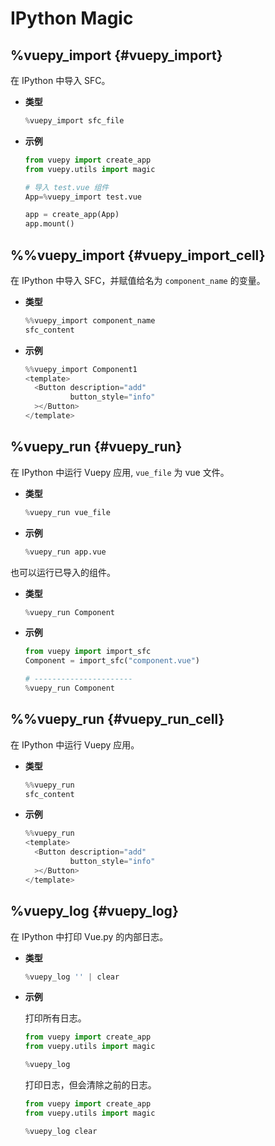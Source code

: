 # IPython Magic

## %vuepy_import {#vuepy_import}

在 IPython 中导入 SFC。

- **类型**
  ```py
  %vuepy_import sfc_file
  ```

- **示例**

  ```py
  from vuepy import create_app
  from vuepy.utils import magic

  # 导入 test.vue 组件
  App=%vuepy_import test.vue
  
  app = create_app(App)
  app.mount()
  ```

## %%vuepy_import {#vuepy_import_cell}

在 IPython 中导入 SFC，并赋值给名为 `component_name` 的变量。

- **类型**
  ```py
  %%vuepy_import component_name
  sfc_content
  ```

- **示例**

  ```py
  %%vuepy_import Component1
  <template>
    <Button description="add"
            button_style="info"
    ></Button>
  </template>
  ```

## %vuepy_run {#vuepy_run}

在 IPython 中运行 Vuepy 应用, `vue_file` 为 vue 文件。

- **类型**
  ```py
  %vuepy_run vue_file
  ```

- **示例**

  ```py
  %vuepy_run app.vue
  ```

也可以运行已导入的组件。

- **类型**
  ```py
  %vuepy_run Component
  ```

- **示例**

  ```py
  from vuepy import import_sfc
  Component = import_sfc("component.vue")

  # ----------------------
  %vuepy_run Component
  ```

## %%vuepy_run {#vuepy_run_cell}

在 IPython 中运行 Vuepy 应用。

- **类型**
  ```py
  %%vuepy_run
  sfc_content
  ```

- **示例**

  ```py
  %%vuepy_run
  <template>
    <Button description="add"
            button_style="info"
    ></Button>
  </template>
  ```
  
## %vuepy_log {#vuepy_log}

在 IPython 中打印 Vue.py 的内部日志。

- **类型**
  ```py
  %vuepy_log '' | clear
  ```

- **示例**

  打印所有日志。

  ```py
  from vuepy import create_app
  from vuepy.utils import magic

  %vuepy_log
  ```

  打印日志，但会清除之前的日志。

  ```py
  from vuepy import create_app
  from vuepy.utils import magic

  %vuepy_log clear
  ```
  

